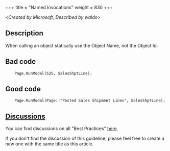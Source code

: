 +++
title = "Named Invocations"
weight = 830
+++

<_Created by Microsoft, Described by waldo_\>

## Description
When calling an object statically use the Object Name, not the Object Id.

## Bad code

```al
    Page.RunModal(525, SalesShptLine);
```

## Good code

```al
    Page.RunModal(Page::"Posted Sales Shipment Lines", SalesShptLine);
```

## [Discussions](https://github.com/microsoft/alguidelines/discussions/categories/bc-best-practices?discussions_q=named+invocations+category%3A%22BC+Best+Practices%22)

You can find discussions on all "Best Practices" [here](https://github.com/microsoft/alguidelines/discussions/categories/bc-best-practices).

If you don't find the discussion of this guideline, please feel free to create a new one with the same title as this article. 
